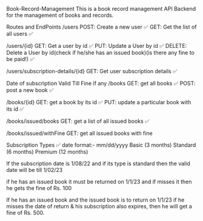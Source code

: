 Book-Record-Management
This is a book record management API Backend for the management of books and records.

Routes and EndPoints
/users
POST: Create a new user ✅ GET: Get the list of all users ✅

/users/{id}
GET: Get a user by id ✅ PUT: Update a User by id ✅ DELETE: Delete a User by id(check if he/she has an issued book)(is there any fine to be paid!) ✅

/users/subscription-details/{id}
GET: Get user subscription details ✅

Date of subscription
Valid Till
Fine if any
/books
GET: get all books ✅ POST: post a new book ✅

/books/{id}
GET: get a book by its id ✅ PUT: update a particular book with its id ✅

/books/issued/books
GET: get a list of all issued books ✅

/books/issued/withFine
GET: get all issued books with fine

Subscription Types ✅
date format:-
mm/dd/yyyy
Basic (3 months) Standard (6 months) Premium (12 months)

If the subscription date is 1/08/22 and if its type is standard then the valid date will be till 1/02/23

if he has an issued book it must be returned on 1/1/23 and if misses it then he gets the fine of Rs. 100

If he has an issued book and the issued book is to return on 1/1/23 if he misses the date of return & his subscription also expires, then he will get a fine of Rs. 500.
